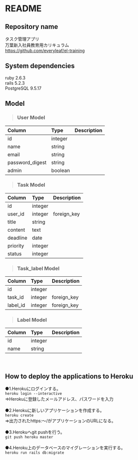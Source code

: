# README

## Repository name
  タスク管理アプリ<br>
  万葉新入社員教育用カリキュラム<br>
  <https://github.com/everyleaf/el-training>

## System dependencies
  ruby 2.6.3<br>
  rails 5.2.3<br>
  PostgreSQL 9.5.17<br>

## Model
>### User Model

| Column | Type | Description |
| :--- | :--- | :--- |
| id | integer | |
| name | string | |
| email | string | |
| password_digest | string | |
| admin | boolean | |

>### Task Model

| Column | Type | Description |
| :--- | :--- | :--- |
| id | integer | |
| user_id | integer | foreign_key |
| title | string | |
| content | text | |
| deadline | date | |
| priority | integer | |
| status | integer | |

>### Task_label Model

| Column | Type | Description |
| :--- | :--- | :--- |
| id | integer | |
| task_id | integer | foreign_key |
| label_id | integer | foreign_key |

>### Label Model

| Column | Type | Description |
| :--- | :--- | :--- |
| id | integer | |
| name | string | |

<br>

## How to deploy the applications to Heroku
●1.Herokuにログインする。<br>
`heroku login --interactive`<br>
⇒Herokuに登録したメールアドレス、パスワードを入力<br>
<br>
●2.Herokuに新しいアプリケーションを作成する。<br>
`heroku create`<br>
⇒出力されたhttps:～/がアプリケーションのURLになる。<br>
<br>
●3.Herokuへgit pushを行う。<br>
`git push heroku master`<br>
<br>
●4.Heroku上のデータベースのマイグレーションを実行する。<br>
`heroku run rails db:migrate`
